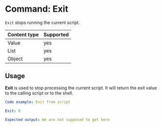 # Command: Exit

`Exit` stops running the current script.

| Content type | Supported |
|--------------|-----------|
| Value        | yes       |
| List         | yes       |
| Object       | yes       |

## Usage

**Exit** is used to stop processing the current script. It will return the exit value to the calling script or to the shell.

```yaml
Code example: Exit from script

Exit: 0

Expected output: We are not supposed to get here
```